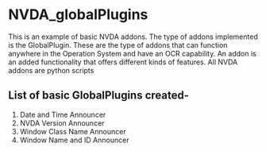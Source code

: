 # NVDA_globalPlugins
 
This is an example of basic NVDA addons. The type of addons implemented is the GlobalPlugin. These are the type of addons that can function anywhere in the Operation System and have an OCR capability.
An addon is an added functionality that offers different kinds of features. All NVDA addons are python scripts

## List of basic GlobalPlugins created-
1. Date and Time Announcer 
2. NVDA Version Announcer
3. Window Class Name Announcer
4. Window Name and ID Announcer
